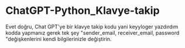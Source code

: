 # ChatGPT-Python_Klavye-takip
Evet doğru, Chat GPT'ye bir klavye takip kodu yani keyyloger yazdırdım kodda yapmanız gerek tek şey "sender_email, receiver_email, password "değişkenlerini kendi bilgilerinizle değiştirin.
